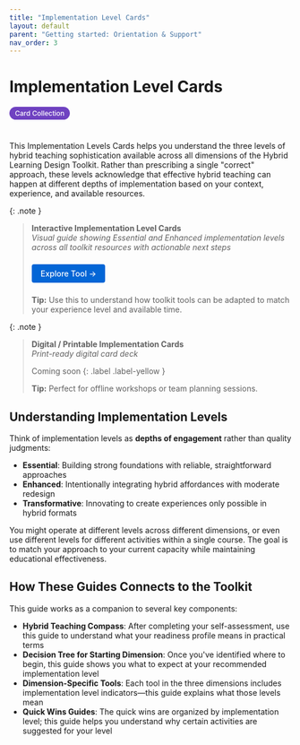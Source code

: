 ```yaml
---
title: "Implementation Level Cards"
layout: default
parent: "Getting started: Orientation & Support"
nav_order: 3
---
```


# Implementation Level Cards

<span style="background: #6f42c1; color: white; padding: 4px 10px; border-radius: 16px; font-size: 12px; font-weight: 500; white-space: nowrap; display: inline-block; margin-bottom: 24px;">Card Collection</span>

This Implementation Levels Cards helps you understand the three levels of hybrid teaching sophistication available across all dimensions of the Hybrid Learning Design Toolkit. Rather than prescribing a single "correct" approach, these levels acknowledge that effective hybrid teaching can happen at different depths of implementation based on your context, experience, and available resources.



{: .note }
> **Interactive Implementation Level Cards**  
> *Visual guide showing Essential and Enhanced implementation levels across all toolkit resources with actionable next steps*
>
> <a href="{{ '/assets/tools/hybrid-learning-implementation-cards.html' | relative_url }}" style="display: inline-block; background: #0366d6; color: white; padding: 8px 16px; text-decoration: none; border-radius: 4px; font-weight: 500; margin: 8px 0; font-size: 14px;">
> Explore Tool →
> </a>
>
> **Tip:** Use this to understand how toolkit tools can be adapted to match your experience level and available time.

{: .note }
> **Digital / Printable Implementation Cards**  
> *Print-ready digital card deck*
>
> Coming soon
> {: .label .label-yellow }
>
> **Tip:** Perfect for offline workshops or team planning sessions.

## Understanding Implementation Levels

Think of implementation levels as **depths of engagement** rather than quality judgments:
- **Essential**: Building strong foundations with reliable, straightforward approaches
- **Enhanced**: Intentionally integrating hybrid affordances with moderate redesign
- **Transformative**: Innovating to create experiences only possible in hybrid formats

You might operate at different levels across different dimensions, or even use different levels for different activities within a single course. The goal is to match your approach to your current capacity while maintaining educational effectiveness.

## How These Guides Connects to the Toolkit

This guide works as a companion to several key components:

- **Hybrid Teaching Compass**: After completing your self-assessment, use this guide to understand what your readiness profile means in practical terms
- **Decision Tree for Starting Dimension**: Once you've identified where to begin, this guide shows you what to expect at your recommended implementation level
- **Dimension-Specific Tools**: Each tool in the three dimensions includes implementation level indicators—this guide explains what those levels mean
- **Quick Wins Guides**: The quick wins are organized by implementation level; this guide helps you understand why certain activities are suggested for your level

